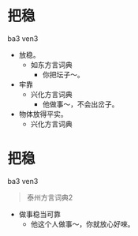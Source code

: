 # 把稳
ba3 ven3
+ 放稳。
  * 如东方言词典
    - 你把坛子～。
+ 牢靠
  * 兴化方言词典
    - 他做事～，不会出岔子。
+ 物体放得平实。
  * 兴化方言词典

# 把稳
ba3 ven3
> 泰州方言词典2
- 做事稳当可靠
  - 他这个人做事～，你就放心好唻。
